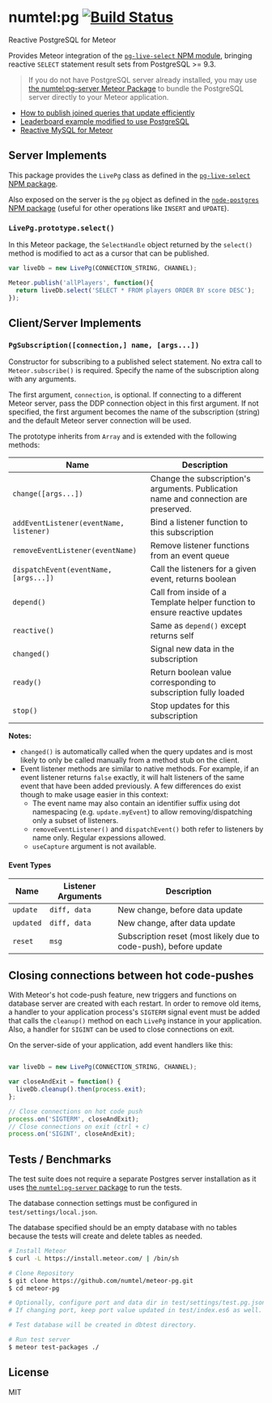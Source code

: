 # numtel:pg [![Build Status](https://travis-ci.org/numtel/meteor-pg.svg?branch=master)](https://travis-ci.org/numtel/meteor-pg)

Reactive PostgreSQL for Meteor

Provides Meteor integration of the [`pg-live-select` NPM module](https://github.com/numtel/pg-live-select), bringing reactive `SELECT` statement result sets from PostgreSQL >= 9.3.

> If you do not have PostgreSQL server already installed, you may use [the numtel:pg-server Meteor Package](https://github.com/numtel/meteor-pg-server) to bundle the PostgreSQL server directly to your Meteor application.

* [How to publish joined queries that update efficiently](https://github.com/numtel/meteor-pg/wiki/Publishing-Efficient-Joined-Queries)
* [Leaderboard example modified to use PostgreSQL](https://github.com/numtel/meteor-pg-leaderboard)
* [Reactive MySQL for Meteor](https://github.com/numtel/meteor-mysql)

## Server Implements

This package provides the `LivePg` class as defined in the [`pg-live-select` NPM package](https://github.com/numtel/pg-live-select).

Also exposed on the server is the `pg` object as defined in the [`node-postgres` NPM package](https://github.com/brianc/node-postgres) (useful for other operations like `INSERT` and `UPDATE`).

### `LivePg.prototype.select()`

In this Meteor package, the `SelectHandle` object returned by the `select()` method is modified to act as a cursor that can be published.

```javascript
var liveDb = new LivePg(CONNECTION_STRING, CHANNEL);

Meteor.publish('allPlayers', function(){
  return liveDb.select('SELECT * FROM players ORDER BY score DESC');
});
```

## Client/Server Implements

### `PgSubscription([connection,] name, [args...])`

Constructor for subscribing to a published select statement. No extra call to `Meteor.subscribe()` is required. Specify the name of the subscription along with any arguments.

The first argument, `connection`, is optional. If connecting to a different Meteor server, pass the DDP connection object in this first argument. If not specified, the first argument becomes the name of the subscription (string) and the default Meteor server connection will be used.

The prototype inherits from `Array` and is extended with the following methods:

Name | Description
-----|--------------------------
`change([args...])` | Change the subscription's arguments. Publication name and connection are preserved.
`addEventListener(eventName, listener)` | Bind a listener function to this subscription
`removeEventListener(eventName)` | Remove listener functions from an event queue
`dispatchEvent(eventName, [args...])` | Call the listeners for a given event, returns boolean
`depend()` | Call from inside of a Template helper function to ensure reactive updates
`reactive()` | Same as `depend()` except returns self
`changed()`| Signal new data in the subscription
`ready()` | Return boolean value corresponding to subscription fully loaded
`stop()` | Stop updates for this subscription

**Notes:**

* `changed()` is automatically called when the query updates and is most likely to only be called manually from a method stub on the client.
* Event listener methods are similar to native methods. For example, if an event listener returns `false` exactly, it will halt listeners of the same event that have been added previously. A few differences do exist though to make usage easier in this context:
  * The event name may also contain an identifier suffix using dot namespacing (e.g. `update.myEvent`) to allow removing/dispatching only a subset of listeners.
  * `removeEventListener()` and `dispatchEvent()` both refer to listeners by name only. Regular expessions allowed.
  * `useCapture` argument is not available.

#### Event Types

Name | Listener Arguments | Description
-----|-------------------|-----------------------
`update` | `diff, data` | New change, before data update
`updated` | `diff, data` | New change, after data update
`reset` | `msg` | Subscription reset (most likely due to code-push), before update

## Closing connections between hot code-pushes

With Meteor's hot code-push feature, new triggers and functions on database server are created with each restart. In order to remove old items, a handler to your application process's `SIGTERM` signal event must be added that calls the `cleanup()` method on each `LivePg` instance in your application. Also, a handler for `SIGINT` can be used to close connections on exit.

On the server-side of your application, add event handlers like this:

```javascript

var liveDb = new LivePg(CONNECTION_STRING, CHANNEL);

var closeAndExit = function() {
  liveDb.cleanup().then(process.exit);
};

// Close connections on hot code push
process.on('SIGTERM', closeAndExit);
// Close connections on exit (ctrl + c)
process.on('SIGINT', closeAndExit);
```

## Tests / Benchmarks

The test suite does not require a separate Postgres server installation as it uses [the `numtel:pg-server` package](https://github.com/numtel/meteor-pg-server) to run the tests.

The database connection settings must be configured in `test/settings/local.json`.

The database specified should be an empty database with no tables because the tests will create and delete tables as needed.

```bash
# Install Meteor
$ curl -L https://install.meteor.com/ | /bin/sh

# Clone Repository
$ git clone https://github.com/numtel/meteor-pg.git
$ cd meteor-pg

# Optionally, configure port and data dir in test/settings/test.pg.json.
# If changing port, keep port value updated in test/index.es6 as well.

# Test database will be created in dbtest directory.

# Run test server
$ meteor test-packages ./

```

## License

MIT
